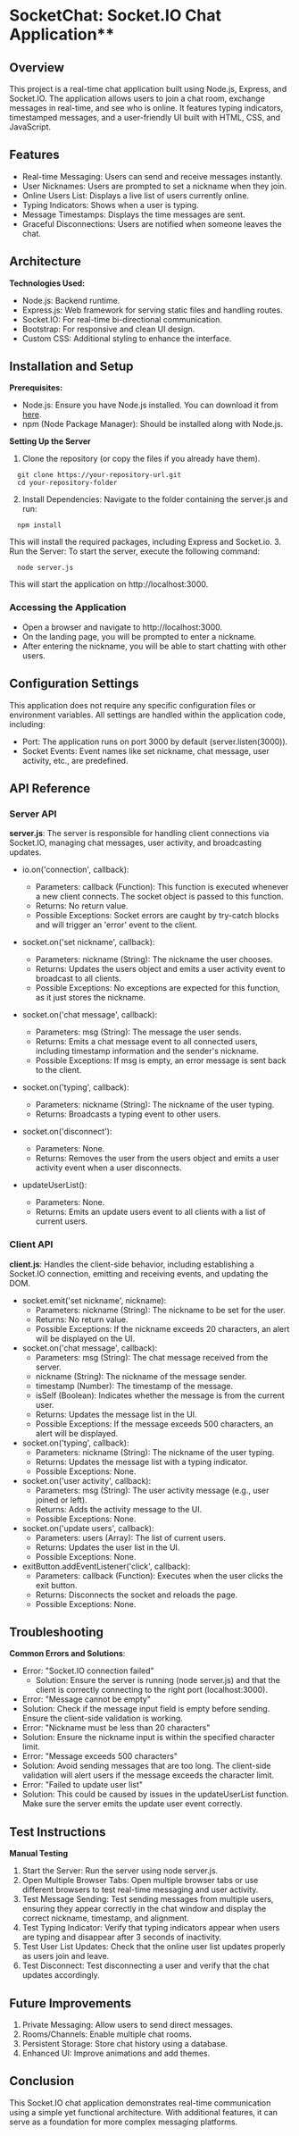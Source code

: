 # SocketChat: Socket.IO Chat Application**

## Overview
This project is a real-time chat application built using Node.js, Express, and Socket.IO. The application allows users to join a chat room, exchange messages in real-time, and see who is online. It features typing indicators, timestamped messages, and a user-friendly UI built with HTML, CSS, and JavaScript.

## Features
- Real-time Messaging: Users can send and receive messages instantly.
- User Nicknames: Users are prompted to set a nickname when they join.
- Online Users List: Displays a live list of users currently online.
- Typing Indicators: Shows when a user is typing.
- Message Timestamps: Displays the time messages are sent.
- Graceful Disconnections: Users are notified when someone leaves the chat.

## Architecture
**Technologies Used:**
- Node.js: Backend runtime.
- Express.js: Web framework for serving static files and handling routes.
- Socket.IO: For real-time bi-directional communication.
- Bootstrap: For responsive and clean UI design.
- Custom CSS: Additional styling to enhance the interface.

## Installation and Setup
**Prerequisites:**
- Node.js: Ensure you have Node.js installed. You can download it from [here](https://nodejs.org/).
- npm (Node Package Manager): Should be installed along with Node.js.

**Setting Up the Server**
1. Clone the repository (or copy the files if you already have them).
```
  git clone https://your-repository-url.git
  cd your-repository-folder
```
2. Install Dependencies: Navigate to the folder containing the server.js and run:
```
  npm install
```
This will install the required packages, including Express and Socket.io.
3. Run the Server: To start the server, execute the following command:
```
  node server.js
```
This will start the application on http://localhost:3000.

### Accessing the Application
- Open a browser and navigate to http://localhost:3000.
- On the landing page, you will be prompted to enter a nickname.
- After entering the nickname, you will be able to start chatting with other users.

## Configuration Settings
This application does not require any specific configuration files or environment variables. All settings are handled within the application code, including:
- Port: The application runs on port 3000 by default (server.listen(3000)).
- Socket Events: Event names like set nickname, chat message, user activity, etc., are predefined.

## API Reference
### Server API
**server.js**:
The server is responsible for handling client connections via Socket.IO, managing chat messages, user activity, and broadcasting updates.
- io.on('connection', callback):
  - Parameters: callback (Function): This function is executed whenever a new client connects. The socket object is passed to this function.
  - Returns: No return value.
  - Possible Exceptions: Socket errors are caught by try-catch blocks and will trigger an 'error' event to the client.

- socket.on('set nickname', callback):
  - Parameters: nickname (String): The nickname the user chooses.
  - Returns: Updates the users object and emits a user activity event to broadcast to all clients.
  - Possible Exceptions: No exceptions are expected for this function, as it just stores the nickname.
- socket.on('chat message', callback):
  - Parameters: msg (String): The message the user sends.
  - Returns: Emits a chat message event to all connected users, including timestamp information and the sender's nickname.
  - Possible Exceptions: If msg is empty, an error message is sent back to the client.
- socket.on('typing', callback):
  - Parameters: nickname (String): The nickname of the user typing.
  - Returns: Broadcasts a typing event to other users.
- socket.on('disconnect'):
  - Parameters: None.
  - Returns: Removes the user from the users object and emits a user activity event when a user disconnects.
- updateUserList():
  - Parameters: None.
  - Returns: Emits an update users event to all clients with a list of current users.


### Client API
**client.js**:
Handles the client-side behavior, including establishing a Socket.IO connection, emitting and receiving events, and updating the DOM.
- socket.emit('set nickname', nickname):
  - Parameters: nickname (String): The nickname to be set for the user.
  - Returns: No return value.
  - Possible Exceptions: If the nickname exceeds 20 characters, an alert will be displayed on the UI.
- socket.on('chat message', callback):
  - Parameters: msg (String): The chat message received from the server.
  - nickname (String): The nickname of the message sender.
  - timestamp (Number): The timestamp of the message.
  - isSelf (Boolean): Indicates whether the message is from the current user.
  - Returns: Updates the message list in the UI.
  - Possible Exceptions: If the message exceeds 500 characters, an alert will be displayed.
- socket.on('typing', callback):
  - Parameters: nickname (String): The nickname of the user typing.
  - Returns: Updates the message list with a typing indicator.
  - Possible Exceptions: None.
- socket.on('user activity', callback):
  - Parameters: msg (String): The user activity message (e.g., user joined or left).
  - Returns: Adds the activity message to the UI.
  - Possible Exceptions: None.
- socket.on('update users', callback):
  - Parameters: users (Array): The list of current users.
  - Returns: Updates the user list in the UI.
  - Possible Exceptions: None.
- exitButton.addEventListener('click', callback):
  - Parameters: callback (Function): Executes when the user clicks the exit button.
  - Returns: Disconnects the socket and reloads the page.
  - Possible Exceptions: None.


## Troubleshooting
**Common Errors and Solutions**:
- Error: "Socket.IO connection failed"
  - Solution: Ensure the server is running (node server.js) and that the client is correctly connecting to the right port (localhost:3000).
- Error: "Message cannot be empty"
-   Solution: Check if the message input field is empty before sending. Ensure the client-side validation is working.
- Error: "Nickname must be less than 20 characters"
-   Solution: Ensure the nickname input is within the specified character limit.
- Error: "Message exceeds 500 characters"
-   Solution: Avoid sending messages that are too long. The client-side validation will alert users if the message exceeds the character limit.
- Error: "Failed to update user list"
-   Solution: This could be caused by issues in the updateUserList function. Make sure the server emits the update user event correctly.

## Test Instructions
**Manual Testing**
1. Start the Server: Run the server using node server.js.
2. Open Multiple Browser Tabs: Open multiple browser tabs or use different browsers to test real-time messaging and user activity.
3. Test Message Sending: Test sending messages from multiple users, ensuring they appear correctly in the chat window and display the correct nickname, timestamp, and alignment.
4. Test Typing Indicator: Verify that typing indicators appear when users are typing and disappear after 3 seconds of inactivity.
5. Test User List Updates: Check that the online user list updates properly as users join and leave.
6. Test Disconnect: Test disconnecting a user and verify that the chat updates accordingly.

## Future Improvements
1. Private Messaging: Allow users to send direct messages.
2. Rooms/Channels: Enable multiple chat rooms.
3. Persistent Storage: Store chat history using a database.
4. Enhanced UI: Improve animations and add themes.

## Conclusion
This Socket.IO chat application demonstrates real-time communication using a simple yet functional architecture. With additional features, it can serve as a foundation for more complex messaging platforms.
